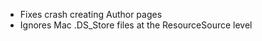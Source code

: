 ---
---

- Fixes crash creating Author pages
- Ignores Mac .DS_Store files at the ResourceSource level